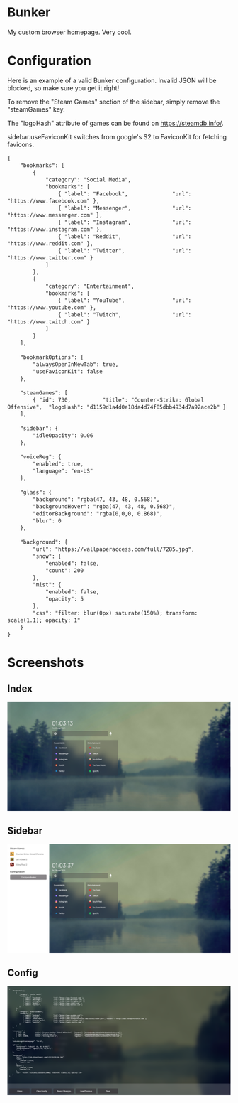 # Bunker
 My custom browser homepage. Very cool.

# Configuration

Here is an example of a valid Bunker configuration. Invalid JSON will be blocked, so make sure you get it right!

To remove the "Steam Games" section of the sidebar, simply remove the "steamGames" key. 

The "logoHash" attribute of games can be found on https://steamdb.info/.

sidebar.useFaviconKit switches from google's S2 to FaviconKit for fetching favicons.

```
{
    "bookmarks": [
        {
            "category": "Social Media",
            "bookmarks": [
                { "label": "Facebook",              "url": "https://www.facebook.com" },
                { "label": "Messenger",             "url": "https://www.messenger.com" },
                { "label": "Instagram",             "url": "https://www.instagram.com" },
                { "label": "Reddit",                "url": "https://www.reddit.com" },
                { "label": "Twitter",               "url": "https://www.twitter.com" }
            ]
        },
        {
            "category": "Entertainment",
            "bookmarks": [
                { "label": "YouTube",               "url": "https://www.youtube.com" },
                { "label": "Twitch",                "url": "https://www.twitch.com" }
            ]
        }
    ],

    "bookmarkOptions": {
        "alwaysOpenInNewTab": true,
        "useFaviconKit": false
    },

    "steamGames": [
        { "id": 730,          "title": "Counter-Strike: Global Offensive",  "logoHash": "d1159d1a4d0e18da4d74f85dbb4934d7a92ace2b" }
    ],

    "sidebar": {
        "idleOpacity": 0.06
    },

    "voiceReg": {
        "enabled": true,
        "language": "en-US"
    },

    "glass": {
        "background": "rgba(47, 43, 48, 0.568)",
        "backgroundHover": "rgba(47, 43, 48, 0.568)",
        "editorBackground": "rgba(0,0,0, 0.868)",
        "blur": 0
    },

    "background": {
        "url": "https://wallpaperaccess.com/full/7285.jpg",
        "snow": {
            "enabled": false,
            "count": 200
        },
        "mist": {
            "enabled": false,
            "opacity": 5
        },
        "css": "filter: blur(0px) saturate(150%); transform: scale(1.1); opacity: 1"
    }
}
```

# Screenshots

## Index
![Index](/media/example-main.PNG)

## Sidebar
![Sidebar](/media/example-sidebar.PNG)

## Config
![Config](/media/example-config.PNG)
